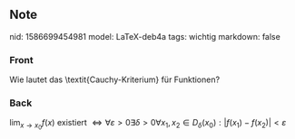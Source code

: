 ## Note
nid: 1586699454981
model: LaTeX-deb4a
tags: wichtig
markdown: false

### Front
Wie lautet das \textit{Cauchy-Kriterium} für Funktionen?

### Back
$\lim _{x \rightarrow x_{0}} f(x)$ existiert $\Longleftrightarrow \forall \varepsilon>0 \exists \delta>0 \forall x_{1}, x_{2} \in D_{\delta}\left(x_{0}\right):\left|f\left(x_{1}\right)-f\left(x_{2}\right)\right|<\varepsilon$
